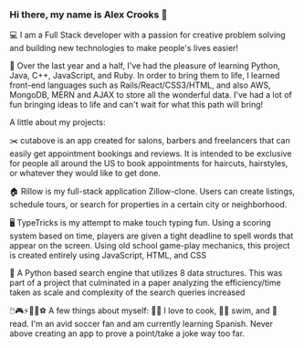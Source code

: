 ### Hi there, my name is Alex Crooks 👋

<!--
**acrks/acrks** is a ✨ _special_ ✨ repository because its `README.md` (this file) appears on your GitHub profile.

Here are some ideas to get you started:

- 🔭 I’m currently working on ...
- 🌱 I’m currently learning ...
- 👯 I’m looking to collaborate on ...
- 🤔 I’m looking for help with ...
- 💬 Ask me about ...
- 📫 How to reach me: ...
- 😄 Pronouns: ...
- ⚡ Fun fact: ...
-->

💻 I am a Full Stack developer with a passion for creative problem solving and building new technologies to make people's lives easier!

🔭 Over the last year and a half, I've had the pleasure of learning Python, Java, C++, JavaScript, and Ruby. In order to bring them to life, I learned front-end languages such as Rails/React/CSS3/HTML, and also AWS, MongoDB, MERN and AJAX to store all the wonderful data. I've had a lot of fun bringing ideas to life and can't wait for what this path will bring!

A little about my projects:

✂️ cutabove is an app created for salons, barbers and freelancers that can easily get appointment bookings and reviews. It is intended to be exclusive for people all around the US to book appointments for haircuts, hairstyles, or whatever they would like to get done.

🏠 Rillow is my full-stack application Zillow-clone. Users can create listings, schedule tours, or search for properties in a certain city or neighborhood.

🖥 TypeTricks is my attempt to make touch typing fun. Using a scoring system based on time, players are given a tight deadline to spell words that appear on the screen. Using old school game-play mechanics, this project is created entirely using JavaScript, HTML, and CSS

🐍 A Python based search engine that utilizes 8 data structures. This was part of a project that culminated in a paper analyzing the efficiency/time taken as scale and complexity of the search queries increased

🖱️🎮⚡🏀🏈⚽ A few things about myself: 
🧑‍🍳  I love to cook, 🏊‍♂️  swim, and 📖 read. I'm an avid soccer fan and am currently learning Spanish. Never above creating an app to prove a point/take a joke way too far.
